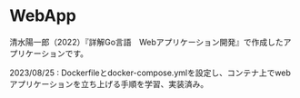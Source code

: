 # WebApp
清水陽一郎（2022）『詳解Go言語　Webアプリケーション開発』で作成したアプリケーションです。

2023/08/25 : Dockerfileとdocker-compose.ymlを設定し、コンテナ上でwebアプリケーションを立ち上げる手順を学習、実装済み。
